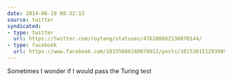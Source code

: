 ```yaml
---
date: 2014-06-10 08:32:13
source: twitter
syndicated:
- type: twitter
  url: https://twitter.com/roytang/statuses/476280662136070144/
- type: facebook
  url: https://www.facebook.com/10155666240078912/posts/10153015129398912
---
```


Sometimes I wonder if I would pass the Turing test